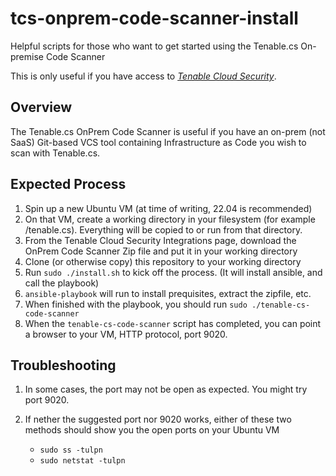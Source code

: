 # tcs-onprem-code-scanner-install
Helpful scripts for those who want to get started using the Tenable.cs On-premise Code Scanner

This is only useful if you have access to *[Tenable Cloud Security](https://www.tenable.com/products/tenable-cs)*.

## Overview

The Tenable.cs OnPrem Code Scanner is useful if you have an on-prem (not SaaS) Git-based VCS tool containing Infrastructure as Code you wish to scan with Tenable.cs.

## Expected Process

1. Spin up a new Ubuntu VM (at time of writing, 22.04 is recommended)
2. On that VM, create a working directory in your filesystem (for example /tenable.cs). Everything will be copied to or run from that directory.
3. From the Tenable Cloud Security Integrations page, download the OnPrem Code Scanner Zip file and put it in your working directory
4. Clone (or otherwise copy) this repository to your working directory
5. Run `sudo ./install.sh` to kick off the process. (It will install ansible, and call the playbook)
6. `ansible-playbook` will run to install prequisites, extract the zipfile, etc.
7. When finished with the playbook, you should run `sudo ./tenable-cs-code-scanner`
8. When the `tenable-cs-code-scanner` script has completed, you can point a browser to your VM, HTTP protocol, port 9020.

## Troubleshooting

1. In some cases, the port may not be open as expected. You might try port 9020. 
2. If nether the suggested port nor 9020 works, either of these two methods should show you the open ports on your Ubuntu VM

    * `sudo ss -tulpn`
    * `sudo netstat -tulpn`
